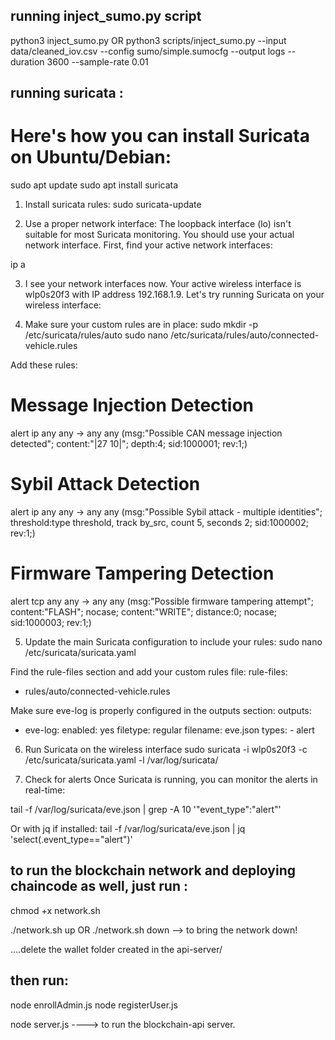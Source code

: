 ## running inject_sumo.py script
python3 inject_sumo.py
OR
python3 scripts/inject_sumo.py --input data/cleaned_iov.csv --config sumo/simple.sumocfg --output logs --duration 3600 --sample-rate 0.01


## running suricata :

# Here's how you can install Suricata on Ubuntu/Debian:
sudo apt update
sudo apt install suricata

1. Install suricata rules:
sudo suricata-update

2. Use a proper network interface:
The loopback interface (lo) isn't suitable for most Suricata monitoring. You should use your actual network interface. First, find your active network interfaces:

ip a

3. I see your network interfaces now. Your active wireless interface is wlp0s20f3 with IP address 192.168.1.9.
Let's try running Suricata on your wireless interface:

4. Make sure your custom rules are in place:
sudo mkdir -p /etc/suricata/rules/auto
sudo nano /etc/suricata/rules/auto/connected-vehicle.rules

Add these rules:
# Message Injection Detection
alert ip any any -> any any (msg:"Possible CAN message injection detected"; content:"|27 10|"; depth:4; sid:1000001; rev:1;)

# Sybil Attack Detection
alert ip any any -> any any (msg:"Possible Sybil attack - multiple identities"; threshold:type threshold, track by_src, count 5, seconds 2; sid:1000002; rev:1;)

# Firmware Tampering Detection
alert tcp any any -> any any (msg:"Possible firmware tampering attempt"; content:"FLASH"; nocase; content:"WRITE"; distance:0; nocase; sid:1000003; rev:1;)

5. Update the main Suricata configuration to include your rules:
sudo nano /etc/suricata/suricata.yaml

Find the rule-files section and add your custom rules file:
rule-files:
  - rules/auto/connected-vehicle.rules

Make sure eve-log is properly configured in the outputs section:
outputs:
  - eve-log:
      enabled: yes
      filetype: regular
      filename: eve.json
      types:
        - alert

6. Run Suricata on the wireless interface
sudo suricata -i wlp0s20f3 -c /etc/suricata/suricata.yaml -l /var/log/suricata/

7. Check for alerts
Once Suricata is running, you can monitor the alerts in real-time:

tail -f /var/log/suricata/eve.json | grep -A 10 '"event_type":"alert"'

Or with jq if installed:
tail -f /var/log/suricata/eve.json | jq 'select(.event_type=="alert")'




## to run the blockchain network and deploying chaincode as well, just run :
chmod +x network.sh

./network.sh up  OR  ./network.sh down --> to bring the network down!

....delete the wallet folder created in the api-server/
## then run:
node enrollAdmin.js
node registerUser.js

node server.js   ---->  to run the blockchain-api server.